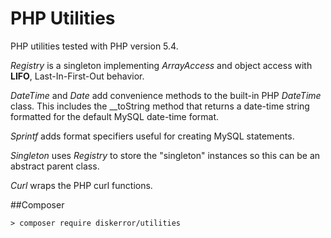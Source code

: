 # PHP Utilities

PHP utilities tested with PHP version 5.4.

*Registry* is a singleton implementing *ArrayAccess* and object access with **LIFO**, Last-In-First-Out behavior.

*DateTime* and *Date* add convenience methods to the built-in PHP *DateTime* class. This includes the __toString method that returns a date-time string formatted for the default MySQL date-time format.

*Sprintf* adds format specifiers useful for creating MySQL statements.

*Singleton* uses *Registry* to store the "singleton" instances so this can be an abstract parent class.

*Curl* wraps the PHP curl functions.

##Composer
```
> composer require diskerror/utilities
```
